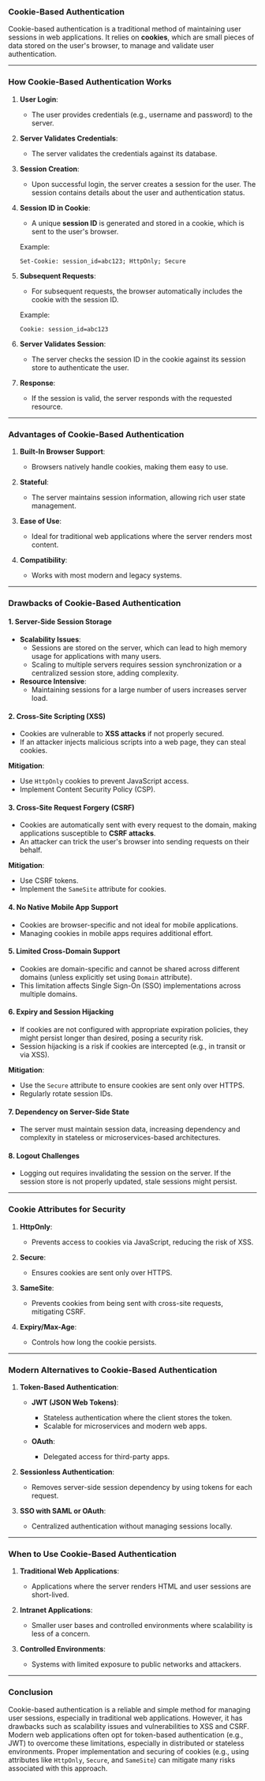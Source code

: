 ### **Cookie-Based Authentication**

Cookie-based authentication is a traditional method of maintaining user sessions in web applications. It relies on **cookies**, which are small pieces of data stored on the user's browser, to manage and validate user authentication.

---

### **How Cookie-Based Authentication Works**

1. **User Login**:

   - The user provides credentials (e.g., username and password) to the server.

2. **Server Validates Credentials**:

   - The server validates the credentials against its database.

3. **Session Creation**:

   - Upon successful login, the server creates a session for the user. The session contains details about the user and authentication status.

4. **Session ID in Cookie**:

   - A unique **session ID** is generated and stored in a cookie, which is sent to the user's browser.

   Example:

   ```http
   Set-Cookie: session_id=abc123; HttpOnly; Secure
   ```

5. **Subsequent Requests**:

   - For subsequent requests, the browser automatically includes the cookie with the session ID.

   Example:

   ```http
   Cookie: session_id=abc123
   ```

6. **Server Validates Session**:

   - The server checks the session ID in the cookie against its session store to authenticate the user.

7. **Response**:
   - If the session is valid, the server responds with the requested resource.

---

### **Advantages of Cookie-Based Authentication**

1. **Built-In Browser Support**:

   - Browsers natively handle cookies, making them easy to use.

2. **Stateful**:

   - The server maintains session information, allowing rich user state management.

3. **Ease of Use**:

   - Ideal for traditional web applications where the server renders most content.

4. **Compatibility**:
   - Works with most modern and legacy systems.

---

### **Drawbacks of Cookie-Based Authentication**

#### **1. Server-Side Session Storage**

- **Scalability Issues**:
  - Sessions are stored on the server, which can lead to high memory usage for applications with many users.
  - Scaling to multiple servers requires session synchronization or a centralized session store, adding complexity.
- **Resource Intensive**:
  - Maintaining sessions for a large number of users increases server load.

#### **2. Cross-Site Scripting (XSS)**

- Cookies are vulnerable to **XSS attacks** if not properly secured.
- If an attacker injects malicious scripts into a web page, they can steal cookies.

**Mitigation**:

- Use `HttpOnly` cookies to prevent JavaScript access.
- Implement Content Security Policy (CSP).

#### **3. Cross-Site Request Forgery (CSRF)**

- Cookies are automatically sent with every request to the domain, making applications susceptible to **CSRF attacks**.
- An attacker can trick the user's browser into sending requests on their behalf.

**Mitigation**:

- Use CSRF tokens.
- Implement the `SameSite` attribute for cookies.

#### **4. No Native Mobile App Support**

- Cookies are browser-specific and not ideal for mobile applications.
- Managing cookies in mobile apps requires additional effort.

#### **5. Limited Cross-Domain Support**

- Cookies are domain-specific and cannot be shared across different domains (unless explicitly set using `Domain` attribute).
- This limitation affects Single Sign-On (SSO) implementations across multiple domains.

#### **6. Expiry and Session Hijacking**

- If cookies are not configured with appropriate expiration policies, they might persist longer than desired, posing a security risk.
- Session hijacking is a risk if cookies are intercepted (e.g., in transit or via XSS).

**Mitigation**:

- Use the `Secure` attribute to ensure cookies are sent only over HTTPS.
- Regularly rotate session IDs.

#### **7. Dependency on Server-Side State**

- The server must maintain session data, increasing dependency and complexity in stateless or microservices-based architectures.

#### **8. Logout Challenges**

- Logging out requires invalidating the session on the server. If the session store is not properly updated, stale sessions might persist.

---

### **Cookie Attributes for Security**

1. **HttpOnly**:

   - Prevents access to cookies via JavaScript, reducing the risk of XSS.

2. **Secure**:

   - Ensures cookies are sent only over HTTPS.

3. **SameSite**:

   - Prevents cookies from being sent with cross-site requests, mitigating CSRF.

4. **Expiry/Max-Age**:
   - Controls how long the cookie persists.

---

### **Modern Alternatives to Cookie-Based Authentication**

1. **Token-Based Authentication**:

   - **JWT (JSON Web Tokens)**:

     - Stateless authentication where the client stores the token.
     - Scalable for microservices and modern web apps.

   - **OAuth**:
     - Delegated access for third-party apps.

2. **Sessionless Authentication**:

   - Removes server-side session dependency by using tokens for each request.

3. **SSO with SAML or OAuth**:
   - Centralized authentication without managing sessions locally.

---

### **When to Use Cookie-Based Authentication**

1. **Traditional Web Applications**:

   - Applications where the server renders HTML and user sessions are short-lived.

2. **Intranet Applications**:

   - Smaller user bases and controlled environments where scalability is less of a concern.

3. **Controlled Environments**:
   - Systems with limited exposure to public networks and attackers.

---

### **Conclusion**

Cookie-based authentication is a reliable and simple method for managing user sessions, especially in traditional web applications. However, it has drawbacks such as scalability issues and vulnerabilities to XSS and CSRF. Modern web applications often opt for token-based authentication (e.g., JWT) to overcome these limitations, especially in distributed or stateless environments. Proper implementation and securing of cookies (e.g., using attributes like `HttpOnly`, `Secure`, and `SameSite`) can mitigate many risks associated with this approach.
